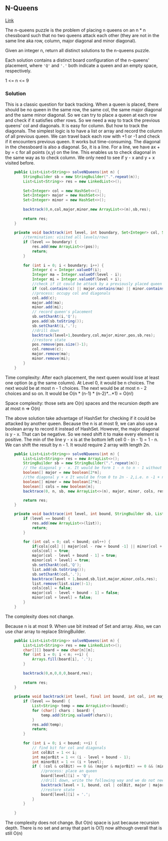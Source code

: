## N-Queens

[Link](https://leetcode.com/problems/n-queens/)

The n-queens puzzle is the problem of placing n queens on an n * n chessboard such that no two queens attack each other (they are not in the same line aka row, column, major diagonal and minor diagonal). 

Given an integer n, return all distinct solutions to the n-queens puzzle.

Each solution contains a distinct board configuration of the n-queens' placement, where `'Q'` and `'.'` both indicate a queen and an empty space, respectively.

1 <= n <= 9

### Solution

This is a classic question for back tracking. When a queen is placed, there should be no queen in the same row, the same col, the same major diagonal and the same minor diagonal. So we can try to place a queen at each row and check if it satisfies other rows. So we need a way to track the previous queens' col and diagonals.  It is easy for column. But how to track the diagonals. The simplest logic is to have a list or array and record the column of all previous queen. We can travel back each row with +1 or -1 and check if it encounters previous queen. It works but time-consuming. The diagonal in the chessboard is also a diagonal. So, it is a line. For a line, we have ax + by = c for all points (x,y) on the line. This enables us to check diagonal in the same way as to check column. We only need to see if y - x and y + x visited before.

```java
    public List<List<String>> solveNQueens(int n) {
        StringBuilder sb = new StringBuilder(".".repeat(n));
        List<List<String>> res = new LinkedList<>();
        
        Set<Integer> col = new HashSet<>();
        Set<Integer> major = new HashSet<>();
        Set<Integer> minor = new HashSet<>();
        
        backtrack(0,n,col,major,minor,new ArrayList<>(n),sb,res);
        
        return res;
    }
    
    private void backtrack(int level, int boundary, Set<Integer> col, Set<Integer> major, Set<Integer> minor, List<String> pos, StringBuilder sb, List<List<String>> res) {
        //termination: visited all levels/rows
        if (level == boundary) {
            res.add(new ArrayList<>(pos));
            return;
        }
        
        for (int i = 0; i < boundary; i++) {
            Integer c = Integer.valueOf(i);
            Integer ma = Integer.valueOf(level - i);
            Integer mi = Integer.valueOf(level + i);
            //check if it could be attack by a previously placed queen
            if (col.contains(c) || major.contains(ma) || minor.contains(mi)) { continue; }
            //process: occupy col and diagonals
            col.add(c);
            major.add(ma);
            minor.add(mi);
            // record queen's placement
            sb.setCharAt(i,'Q');
            pos.add(sb.toString());
            sb.setCharAt(i,'.');
            //drill down
            backtrack(level+1,boundary,col,major,minor,pos,sb,res);
            //restore state
            pos.remove(pos.size()-1);
            col.remove(c);
            major.remove(ma);
            minor.remove(mi);
        }
    }
```

Time complexity: After each placement, the next queen would lose at least one option (e.g the same column). At Level 0, it would be n choices. The next would be at most n - 1 choices. The next would be at most n - 2 choices and so on. It would be O(n * (n-1) * (n-2)\*...\*1) = O(n!)

Space complexity:  those sets are O(n) spaces and the recursion depth are at most n => O(n)

The above solution take advantage of HashSet for checking if it could be attacked by another queen. Because the n is at most 9, we can also use a boolean array to record it instead of HashSet. However, the major diagonal is y - x. That can be negative. So we need shift it to make every element is positive. The min of the line y - x is at the bottom left cell 0 - (n - 1) = 1 - n. We can shift the result by n - 1. It would require 2 array with length 2n. 

```java
    public List<List<String>> solveNQueens(int n) {
        List<List<String>> res = new ArrayList<>();
        StringBuilder sb = new StringBuilder(".".repeat(n));
        // the diagonal y - x. It would be form 1 - n to n - 1 without shift assign 2 * n space 
        boolean[] major = new boolean[2*n];
        //the diagonal y + x It would be from 0 to 2n - 2,i.e. n -1 + n - 1.
        boolean[] minor = new boolean[2*n];
        boolean[] cols = new boolean[n];
        backtrace(0, n, sb, new ArrayList<>(n), major, minor, cols, res);

        return res;
    }

    private void backtrace(int level, int bound, StringBuilder sb, List<String> list,  boolean[] major , boolean[] minor ,boolean[] cols, List<List<String>> res) {
        if (level == bound) {
            res.add(new ArrayList<>(list));
            return;
        }

        for (int col = 0; col < bound; col++) {
            if(cols[col] || major[col - row + bound -1] || minor[col + row]) { continue;}
            cols[col] = true;
            major[col - level + bound - 1] = true;
            minor[col + level] = true;
            sb.setCharAt(col,'Q');
            list.add(sb.toString());
            sb.setCharAt(col,'.');
            backtrace(level + 1,bound,sb,list,major,minor,cols,res);
            list.remove(list.size()-1);
            cols[col] = false;
            major[col - level + bound - 1] = false;
            minor[col + level] = false;
        }
    }
```

The complexity does not change.

Because n is at most 9. When use bit instead of Set and array. Also, we can use char array to replace StringBuilder.

```java
    public List<List<String>> solveNQueens(int n) {
        List<List<String>> res = new LinkedList<>();
        char[][] board = new char[n][n];
        for (int i = 0; i < n; ++i) { 
            Arrays.fill(board[i], '.');
        }
        
        backtrack(0,n,0,0,0,board,res);
        
        return res;
    }
    
    private void backtrack(int level, final int bound, int col, int major, int minor, char[][] board, List<List<String>> res) {
        if (level == bound) {
            List<String> temp = new ArrayList<>(bound);
            for (char[] chars : board) {
                temp.add(String.valueOf(chars));
            }
            res.add(temp);
            return;
        }
        
        for (int i = 0; i < bound; ++i) {
            // find bit for col and diagonals
            int colBit = 1 << i;
            int majorBit = 1 << (i - level + bound - 1);
            int minorBit = 1 << (i + level);
            if ( (col & colBit) == 0 && (major & majorBit) == 0 && (minor & minorBit) == 0) {
                //process: place an queen
                board[level][i] = 'Q';
                //drill down, write the following way and we do not need to restore col, major and minor.
                backtrack(level + 1, bound, col | colBit, major | majorBit, minor | minorBit, board, res);
                //restore state
                board[level][i] = '.';
            }
        }
        
    }
```

The complexity does not change. But O(n) space is just because recursion depth. There is no set and array that part is O(1) now although overall that is still O(n)